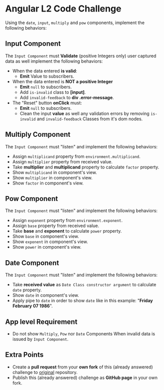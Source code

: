 # Angular L2 Code Challenge
Using the `date`, `input`, `multiply` and `pow` components, implement the following behaviors:

## Input Component
The `Input Component` must __Validate__ (positive Integers only) user captured data as well implement the following behaviors:
* When the data entered __is valid__:
    * __Emit__ Value to subscribers.
* When the data entered is __NOT a positive Integer__
    * __Emit__ `null` to subscribers.
    * Add `is-invalid` class to __[input]__.
    * Add `invalid-feedback` to __div .error-message__.
* The "Reset" button __onClick__ must:
    * __Emit__ `null` to subscribers.
    * Clean the input __value__ as well any validation errors by removing `is-invalid` and `invalid-feedback` Classes from it's dom nodes.

## Multiply Component
The `Input Component` must "listen" and implement the following behaviors:
* Assign `multiplicand` property from `environment.multiplicand`.
* Assign `multiplier` property from received value.
* Take __multiplier__ and  __multiplicand__ property to  calculate `factor` property.
* Show `multiplicand` in component's view.
* Show `multiplier` in component's view.
* Show `factor` in component's view.

## Pow Component
The `Input Component` must "listen" and implement the following behaviors:
* Assign `exponent` property from `environment.exponent`.
* Assign `base` property from received value.
* Take __base__ and  __exponent__ to  calculate `power` property.
* Show `base` in component's view.
* Show `exponent` in component's view.
* Show `power` in component's view.

## Date Component
The `Input Component` must "listen" and implement the following behaviors:
* Take __received value__ as `Date Class constructor argument` to  calculate `date` property.
* Show `date` in component's view.
* Apply pipe to `date` in order to show `date` like in this example: "__Friday February 07 1986__".

## App level Requirement
* Do not show `Multiply`, `Pow` nor `Date` Components When invalid data is issued by `Input Component`.

## Extra Points
* Create a __pull request__ from your __own fork__ of this (already answered) challenge to [original](https://github.com/virgenherrera/angular-code-challenge) repository.
* Publish this (already answered) challenge as __GitHub page__ in your own fork.